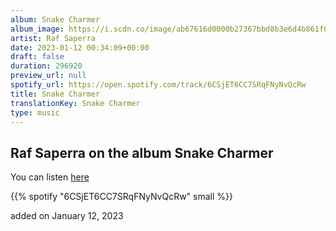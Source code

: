 ```yaml
---
album: Snake Charmer
album_image: https://i.scdn.co/image/ab67616d0000b27367bbd8b3e6d4b861f08c57b6
artist: Raf Saperra
date: 2023-01-12 00:34:09+00:00
draft: false
duration: 296920
preview_url: null
spotify_url: https://open.spotify.com/track/6CSjET6CC7SRqFNyNvQcRw
title: Snake Charmer
translationKey: Snake Charmer
type: music
---
```


## Raf Saperra on the album Snake Charmer

You can listen [here](https://open.spotify.com/track/6CSjET6CC7SRqFNyNvQcRw)

{{% spotify "6CSjET6CC7SRqFNyNvQcRw" small %}}

added on January 12, 2023